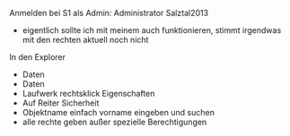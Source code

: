 
Anmelden bei S1 als Admin: Administrator Salztal2013
- eigentlich sollte ich mit meinem auch funktionieren, stimmt irgendwas mit den rechten aktuell noch nicht

In den Explorer 
- Daten
- Daten
- Laufwerk rechtsklick Eigenschaften
- Auf Reiter Sicherheit 
- Objektname einfach vorname eingeben und suchen
- alle rechte geben außer spezielle Berechtigungen